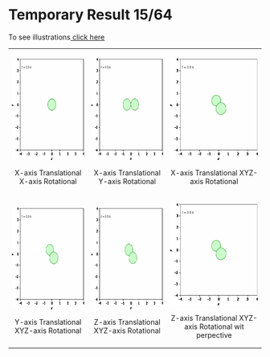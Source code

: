 # Temporary Result 15/64

To see illustrations<a href="https://docs.google.com/document/d/1sPUEbgdDKk0lN3tvGKjdI0X0MHleW4hW2XIJrxzFCg0/edit?usp=sharing" target="_blank"> click here</a>

<table>
    <tr>
        <td>
            <br>
            <img src="comb/100100.gif" alt="Simulation" style="width:216px;height:202px;">
            <p align="center"> X-axis Translational X-axis Rotational</p>
        </td>
        <td>
            <br>
            <img src="comb/100010.gif" alt="Simulation" style="width:216px;height:202px;">
            <p align="center"> X-axis Translational Y-axis Rotational</p>
        </td>
        <td>
            <br>
            <img src="comb/100111.gif" alt="Simulation" style="width:216px;height:202px;">
            <p align="center"> X-axis Translational XYZ-axis Rotational</p>
        </td>
    </tr>
    <tr>
        <td>
            <br>
            <img src="comb/010111.gif" alt="Simulation" style="width:216px;height:202px;">
            <p align="center"> Y-axis Translational XYZ-axis Rotational</p>
        </td>
        <td>
            <br>
            <img src="comb/001111.gif" alt="Simulation" style="width:216px;height:202px;">
            <p align="center"> Z-axis Translational XYZ-axis Rotational</p>
        </td>
        <td>
            <br>
            <img src="comb/001111-pers.gif" alt="Simulation" style="width:216px;height:202px;">
            <p align="center"> Z-axis Translational XYZ-axis Rotational wit perpective</p>
        </td>
    </tr> 
</table>